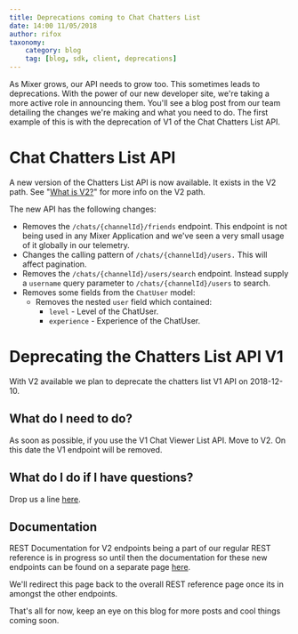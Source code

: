 ```yaml
---
title: Deprecations coming to Chat Chatters List
date: 14:00 11/05/2018
author: rifox
taxonomy:
    category: blog
    tag: [blog, sdk, client, deprecations]
---
```


As Mixer grows, our API needs to grow too. This sometimes leads to deprecations. With the power of our new developer site, we're taking a more active role in announcing them. You'll see a blog post from our team detailing the changes we're making and what you need to do. The first example of this is with the deprecation of V1 of the Chat Chatters List API.

# Chat Chatters List API

A new version of the Chatters List API is now available. It exists in the V2 path. See "[What is V2?](https://dev.mixer.com/guides/core/whatsv2)" for more info on the V2 path.

The new API has the following changes:
- Removes the `/chats/{channelId}/friends` endpoint. This endpoint is not being used in any Mixer Application and we've seen a very small usage of it globally in our telemetry.
- Changes the calling pattern of `/chats/{channelId}/users.` This will affect pagination.
- Removes the `/chats/{channelId}/users/search` endpoint. Instead supply a `username` query parameter to `/chats/{channelId}/users` to search.
- Removes some fields from the `ChatUser` model:
    - Removes the nested `user` field which contained:
        - `level` - Level of the ChatUser.
        - `experience` - Experience of the ChatUser.


# Deprecating the Chatters List API V1

With V2 available we plan to deprecate the chatters list V1 API on 2018-12-10.

## What do I need to do?

As soon as possible, if you use the V1 Chat Viewer List API. Move to V2. On this date the V1 endpoint will be removed.

## What do I do if I have questions?

Drop us a line [here](mailto:mixerdevinfo@microsoft.com).

## Documentation

REST Documentation for V2 endpoints being a part of our regular REST reference is in progress so until then the documentation for these new endpoints can be found on a separate page [here](/reference/chat/chatchatterslist).

We'll redirect this page back to the overall REST reference page once its in amongst the other endpoints.

That's all for now, keep an eye on this blog for more posts and cool things coming soon.









